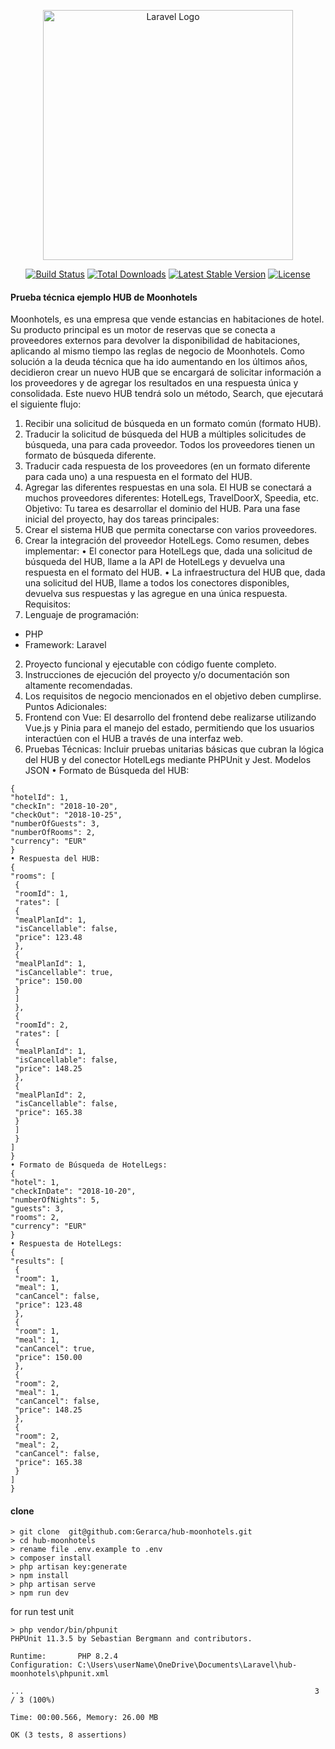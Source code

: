 <p align="center"><a href="https://laravel.com" target="_blank"><img src="https://raw.githubusercontent.com/laravel/art/master/logo-lockup/5%20SVG/2%20CMYK/1%20Full%20Color/laravel-logolockup-cmyk-red.svg" width="400" alt="Laravel Logo"></a></p>

<p align="center">
<a href="https://github.com/laravel/framework/actions"><img src="https://github.com/laravel/framework/workflows/tests/badge.svg" alt="Build Status"></a>
<a href="https://packagist.org/packages/laravel/framework"><img src="https://img.shields.io/packagist/dt/laravel/framework" alt="Total Downloads"></a>
<a href="https://packagist.org/packages/laravel/framework"><img src="https://img.shields.io/packagist/v/laravel/framework" alt="Latest Stable Version"></a>
<a href="https://packagist.org/packages/laravel/framework"><img src="https://img.shields.io/packagist/l/laravel/framework" alt="License"></a>
</p>

#### Prueba técnica ejemplo HUB de Moonhotels
Moonhotels, es una empresa que vende estancias en habitaciones de hotel. Su producto
principal es un motor de reservas que se conecta a proveedores externos para devolver la
disponibilidad de habitaciones, aplicando al mismo tiempo las reglas de negocio de
Moonhotels.
Como solución a la deuda técnica que ha ido aumentando en los últimos años, decidieron
crear un nuevo HUB que se encargará de solicitar información a los proveedores y de
agregar los resultados en una respuesta única y consolidada.
Este nuevo HUB tendrá solo un método, Search, que ejecutará el siguiente flujo:
1. Recibir una solicitud de búsqueda en un formato común (formato HUB).
2. Traducir la solicitud de búsqueda del HUB a múltiples solicitudes de búsqueda, una para
cada proveedor. Todos los proveedores tienen un formato de búsqueda diferente.
3. Traducir cada respuesta de los proveedores (en un formato diferente para cada uno) a
una respuesta en el formato del HUB.
4. Agregar las diferentes respuestas en una sola.
El HUB se conectará a muchos proveedores diferentes: HotelLegs, TravelDoorX, Speedia,
etc.
Objetivo:
Tu tarea es desarrollar el dominio del HUB. Para una fase inicial del proyecto, hay dos tareas
principales:
1. Crear el sistema HUB que permita conectarse con varios proveedores.
2. Crear la integración del proveedor HotelLegs.
Como resumen, debes implementar:
• El conector para HotelLegs que, dada una solicitud de búsqueda del HUB, llame a la API de
HotelLegs y devuelva una respuesta en el formato del HUB.
• La infraestructura del HUB que, dada una solicitud del HUB, llame a todos los conectores
disponibles, devuelva sus respuestas y las agregue en una única respuesta.
Requisitos:
1. Lenguaje de programación:
 - PHP
 - Framework: Laravel
2. Proyecto funcional y ejecutable con código fuente completo.
3. Instrucciones de ejecución del proyecto y/o documentación son altamente
recomendadas.
4. Los requisitos de negocio mencionados en el objetivo deben cumplirse.
Puntos Adicionales:
1. Frontend con Vue: El desarrollo del frontend debe realizarse utilizando Vue.js y Pinia
para el manejo del estado, permitiendo que los usuarios interactúen con el HUB a través de
una interfaz web.
2. Pruebas Técnicas: Incluir pruebas unitarias básicas que cubran la lógica del HUB y del
conector HotelLegs mediante PHPUnit y Jest.
Modelos JSON
• Formato de Búsqueda del HUB:
```
{
"hotelId": 1,
"checkIn": "2018-10-20",
"checkOut": "2018-10-25",
"numberOfGuests": 3,
"numberOfRooms": 2,
"currency": "EUR"
}
• Respuesta del HUB:
{
"rooms": [
 {
 "roomId": 1,
 "rates": [
 {
 "mealPlanId": 1,
 "isCancellable": false,
 "price": 123.48
 },
 {
 "mealPlanId": 1,
 "isCancellable": true,
 "price": 150.00
 }
 ]
 },
 {
 "roomId": 2,
 "rates": [
 {
 "mealPlanId": 1,
 "isCancellable": false,
 "price": 148.25
 },
 {
 "mealPlanId": 2,
 "isCancellable": false,
 "price": 165.38
 }
 ]
 }
]
}
• Formato de Búsqueda de HotelLegs:
{
"hotel": 1,
"checkInDate": "2018-10-20",
"numberOfNights": 5,
"guests": 3,
"rooms": 2,
"currency": "EUR"
}
• Respuesta de HotelLegs:
{
"results": [
 {
 "room": 1,
 "meal": 1,
 "canCancel": false,
 "price": 123.48
 },
 {
 "room": 1,
 "meal": 1,
 "canCancel": true,
 "price": 150.00
 },
 {
 "room": 2,
 "meal": 1,
 "canCancel": false,
 "price": 148.25
 },
 {
 "room": 2,
 "meal": 2,
 "canCancel": false,
 "price": 165.38
 }
]
}
```

#### clone 
```
> git clone  git@github.com:Gerarca/hub-moonhotels.git
> cd hub-moonhotels
> rename file .env.example to .env
> composer install
> php artisan key:generate
> npm install
> php artisan serve
> npm run dev

```

for run test unit
```
> php vendor/bin/phpunit
PHPUnit 11.3.5 by Sebastian Bergmann and contributors.

Runtime:       PHP 8.2.4
Configuration: C:\Users\userName\OneDrive\Documents\Laravel\hub-moonhotels\phpunit.xml

...                                                                 3 / 3 (100%)

Time: 00:00.566, Memory: 26.00 MB

OK (3 tests, 8 assertions)
```
